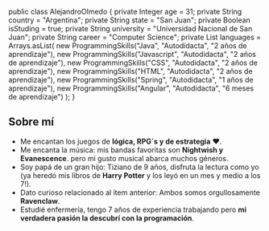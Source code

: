public class AlejandroOlmedo {
    private Integer age = 31;
    private String country = "Argentina";
    private String state = "San Juan";
    private Boolean isStuding = true;
    private String university = "Universidad Nacional de San Juan";
    private String career = "Computer Science";
    private List<ProgrammingSkills> languages = Arrays.asList(
        new ProgrammingSkills("Java", "Autodidacta", "2 años de aprendizaje"),
        new ProgrammingSkills("Javascript", "Autodidacta", "2 años de aprendizaje"),
        new ProgrammingSkills("CSS", "Autodidacta", "2 años de aprendizaje"),
        new ProgrammingSkills("HTML", "Autodidacta", "2 años de aprendizaje"),
        new ProgrammingSkills("Spring", "Autodidacta", "1 años de aprendizaje"),
        new ProgrammingSkills("Angular", "Autodidacta", "6 meses de aprendizaje")
    );
}

## Sobre mí

- Me encantan los juegos de **lógica, RPG´s y de estrategia** ❤.
- Me encanta la música: mis bandas favoritas son **Nightwish y Evanescence**. pero mi gusto musical abarca muchos géneros.
- Soy papá de un gran hijo: Tiziano de 9 años, disfruta la lectura como yo (ya heredó mis libros de **Harry Potter** y los leyó en un mes y medio a los 7!).
- Dato curioso relacionado al ítem anterior: Ambos somos orgullosamente **Ravenclaw**.
- Estudié enfermería, tengo 7 años de experiencia trabajando pero **mi verdadera pasión la descubrí con la programación**.






<!--
**NicoDev92/NicoDev92** is a ✨ _special_ ✨ repository because its `README.md` (this file) appears on your GitHub profile.

Here are some ideas to get you started:

- 🔭 I’m currently working on ...
- 🌱 I’m currently learning ...
- 👯 I’m looking to collaborate on ...
- 🤔 I’m looking for help with ...
- 💬 Ask me about ...
- 📫 How to reach me: ...
- 😄 Pronouns: ...
- ⚡ Fun fact: ...
-->
